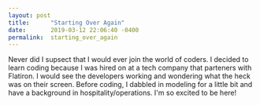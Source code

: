 ```yaml
---
layout: post
title:      "Starting Over Again"
date:       2019-03-12 22:06:40 -0400
permalink:  starting_over_again
---
```



Never did I supsect that I would ever join the world of coders.
I decided to learn coding because I was hired on at a tech company 
that parteners with Flatiron. I would see the developers working and wondering what the heck was on their screen.
Before coding, I dabbled in modeling for a little bit and have a background in hospitality/operations. 
I'm so excited to be here!




